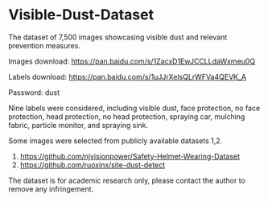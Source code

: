# Visible-Dust-Dataset

The dataset of 7,500 images showcasing visible dust and relevant prevention measures. 

Images download: https://pan.baidu.com/s/1ZacxD1EwJCCLLdaWxmeu0Q

Labels download: https://pan.baidu.com/s/1uJJrXelsQLrWFVa4QEVK_A 

Password: dust

Nine labels were considered, including visible dust, face protection, no face protection, head protection, no head protection, spraying car, mulching fabric, particle monitor, and spraying sink.

Some images were selected from publicly available datasets 1,2.
1. https://github.com/njvisionpower/Safety-Helmet-Wearing-Dataset
2. https://github.com/ruoxinx/site-dust-detect

The dataset is for academic research only, please contact the author to remove any infringement.
